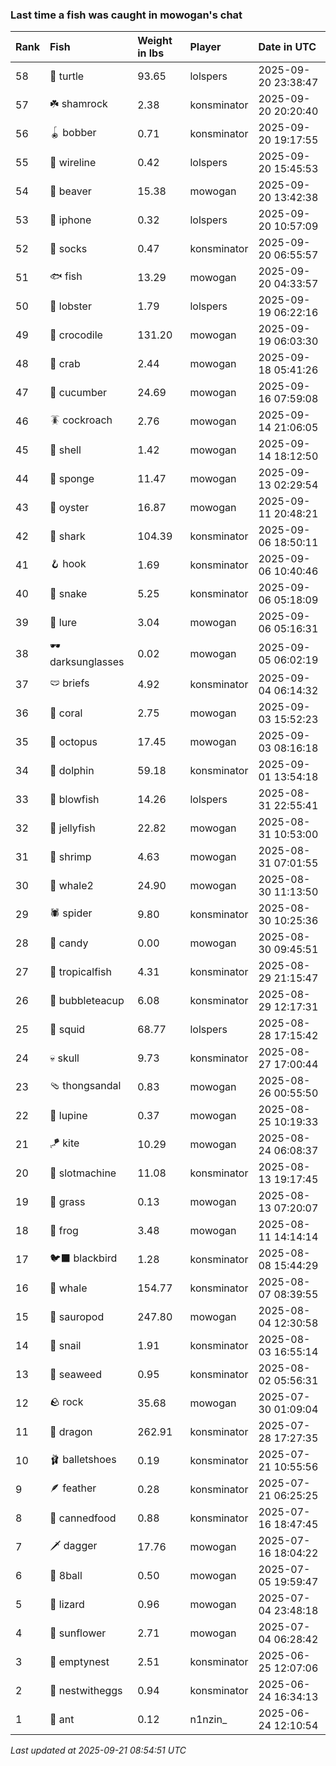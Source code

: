 ### Last time a fish was caught in mowogan's chat

| Rank | Fish             | Weight in lbs | Player      | Date in UTC         |
|:-----|:-----------------|:--------------|:------------|:--------------------|
| 58   | 🐢 turtle        | 93.65         | lolspers    | 2025-09-20 23:38:47 |
| 57   | ☘️ shamrock       | 2.38          | konsminator | 2025-09-20 20:20:40 |
| 56   | 🪀 bobber        | 0.71          | konsminator | 2025-09-20 19:17:55 |
| 55   | 🧵 wireline      | 0.42          | lolspers    | 2025-09-20 15:45:53 |
| 54   | 🦫 beaver        | 15.38         | mowogan     | 2025-09-20 13:42:38 |
| 53   | 📱 iphone        | 0.32          | lolspers    | 2025-09-20 10:57:09 |
| 52   | 🧦 socks         | 0.47          | konsminator | 2025-09-20 06:55:57 |
| 51   | 🐟 fish          | 13.29         | mowogan     | 2025-09-20 04:33:57 |
| 50   | 🦞 lobster       | 1.79          | lolspers    | 2025-09-19 06:22:16 |
| 49   | 🐊 crocodile     | 131.20        | mowogan     | 2025-09-19 06:03:30 |
| 48   | 🦀 crab          | 2.44          | mowogan     | 2025-09-18 05:41:26 |
| 47   | 🥒 cucumber      | 24.69         | mowogan     | 2025-09-16 07:59:08 |
| 46   | 🪳 cockroach     | 2.76          | mowogan     | 2025-09-14 21:06:05 |
| 45   | 🐚 shell         | 1.42          | mowogan     | 2025-09-14 18:12:50 |
| 44   | 🧽 sponge        | 11.47         | mowogan     | 2025-09-13 02:29:54 |
| 43   | 🦪 oyster        | 16.87         | mowogan     | 2025-09-11 20:48:21 |
| 42   | 🦈 shark         | 104.39        | konsminator | 2025-09-06 18:50:11 |
| 41   | 🪝 hook          | 1.69          | konsminator | 2025-09-06 10:40:46 |
| 40   | 🐍 snake         | 5.25          | konsminator | 2025-09-06 05:18:09 |
| 39   | 🎏 lure          | 3.04          | mowogan     | 2025-09-06 05:16:31 |
| 38   | 🕶️ darksunglasses | 0.02          | mowogan     | 2025-09-05 06:02:19 |
| 37   | 🩲 briefs        | 4.92          | konsminator | 2025-09-04 06:14:32 |
| 36   | 🪸 coral         | 2.75          | mowogan     | 2025-09-03 15:52:23 |
| 35   | 🐙 octopus       | 17.45         | mowogan     | 2025-09-03 08:16:18 |
| 34   | 🐬 dolphin       | 59.18         | konsminator | 2025-09-01 13:54:18 |
| 33   | 🐡 blowfish      | 14.26         | lolspers    | 2025-08-31 22:55:41 |
| 32   | 🪼 jellyfish     | 22.82         | mowogan     | 2025-08-31 10:53:00 |
| 31   | 🦐 shrimp        | 4.63          | mowogan     | 2025-08-31 07:01:55 |
| 30   | 🐋 whale2        | 24.90         | mowogan     | 2025-08-30 11:13:50 |
| 29   | 🕷️ spider         | 9.80          | konsminator | 2025-08-30 10:25:36 |
| 28   | 🍬 candy         | 0.00          | mowogan     | 2025-08-30 09:45:51 |
| 27   | 🐠 tropicalfish  | 4.31          | konsminator | 2025-08-29 21:15:47 |
| 26   | 🧋 bubbleteacup  | 6.08          | konsminator | 2025-08-29 12:17:31 |
| 25   | 🦑 squid         | 68.77         | lolspers    | 2025-08-28 17:15:42 |
| 24   | 💀 skull         | 9.73          | konsminator | 2025-08-27 17:00:44 |
| 23   | 🩴 thongsandal   | 0.83          | mowogan     | 2025-08-26 00:55:50 |
| 22   | 🪻 lupine        | 0.37          | mowogan     | 2025-08-25 10:19:33 |
| 21   | 🪁 kite          | 10.29         | mowogan     | 2025-08-24 06:08:37 |
| 20   | 🎰 slotmachine   | 11.08         | konsminator | 2025-08-13 19:17:45 |
| 19   | 🌾 grass         | 0.13          | mowogan     | 2025-08-13 07:20:07 |
| 18   | 🐸 frog          | 3.48          | mowogan     | 2025-08-11 14:14:14 |
| 17   | 🐦‍⬛ blackbird     | 1.28          | konsminator | 2025-08-08 15:44:29 |
| 16   | 🐳 whale         | 154.77        | konsminator | 2025-08-07 08:39:55 |
| 15   | 🦕 sauropod      | 247.80        | mowogan     | 2025-08-04 12:30:58 |
| 14   | 🐌 snail         | 1.91          | konsminator | 2025-08-03 16:55:14 |
| 13   | 🌿 seaweed       | 0.95          | konsminator | 2025-08-02 05:56:31 |
| 12   | 🪨 rock          | 35.68         | mowogan     | 2025-07-30 01:09:04 |
| 11   | 🐉 dragon        | 262.91        | konsminator | 2025-07-28 17:27:35 |
| 10   | 🩰 balletshoes   | 0.19          | konsminator | 2025-07-21 10:55:56 |
| 9    | 🪶 feather       | 0.28          | konsminator | 2025-07-21 06:25:25 |
| 8    | 🥫 cannedfood    | 0.88          | konsminator | 2025-07-16 18:47:45 |
| 7    | 🗡️ dagger         | 17.76         | mowogan     | 2025-07-16 18:04:22 |
| 6    | 🎱 8ball         | 0.50          | mowogan     | 2025-07-05 19:59:47 |
| 5    | 🦎 lizard        | 0.96          | mowogan     | 2025-07-04 23:48:18 |
| 4    | 🌻 sunflower     | 2.71          | mowogan     | 2025-07-04 06:28:42 |
| 3    | 🪹 emptynest     | 2.51          | konsminator | 2025-06-25 12:07:06 |
| 2    | 🪺 nestwitheggs  | 0.94          | konsminator | 2025-06-24 16:34:13 |
| 1    | 🐜 ant           | 0.12          | n1nzin_     | 2025-06-24 12:10:54 |

_Last updated at 2025-09-21 08:54:51 UTC_